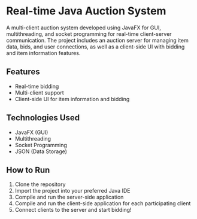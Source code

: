 # Real-time Java Auction System

A multi-client auction system developed using JavaFX for GUI, multithreading, and socket programming for real-time client-server communication. 
The project includes an auction server for managing item data, bids, and user connections, as well as a client-side UI with bidding and item information features.

## Features

- Real-time bidding
- Multi-client support
- Client-side UI for item information and bidding

## Technologies Used

- JavaFX (GUI)
- Multithreading
- Socket Programming
- JSON (Data Storage)

## How to Run

1. Clone the repository
2. Import the project into your preferred Java IDE
3. Compile and run the server-side application
4. Compile and run the client-side application for each participating client
5. Connect clients to the server and start bidding!
